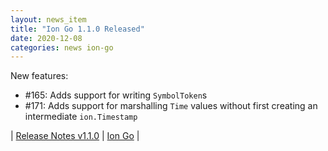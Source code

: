 ```yaml
---
layout: news_item
title: "Ion Go 1.1.0 Released"
date: 2020-12-08
categories: news ion-go
---
```

New features:

* #165: Adds support for writing `SymbolToken`s
* #171: Adds support for marshalling `Time` values without first creating an intermediate
  `ion.Timestamp`

| [Release Notes v1.1.0](https://github.com/amazon-ion/ion-go/releases/tag/v1.1.0) | [Ion Go](https://github.com/amazon-ion/ion-go) |
 
